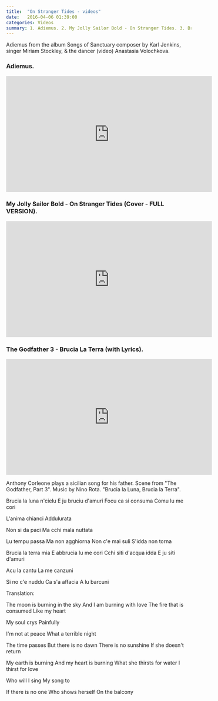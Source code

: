 ```yaml
---
title:  "On Stranger Tides - videos"
date:   2016-04-06 01:39:00
categories: Videos
summary: 1. Adiemus. 2. My Jolly Sailor Bold - On Stranger Tides. 3. Brucia La Terra.
---
```


Adiemus from the album Songs of Sanctuary composer by Karl Jenkins, singer Miriam Stockley, & the dancer (video) Anastasia Volochkova.

### Adiemus.

<iframe width="560" height="315" src="https://www.youtube.com/embed/N1j9AdBRHM4" frameborder="0" allowfullscreen></iframe>

### My Jolly Sailor Bold - On Stranger Tides (Cover - FULL VERSION).

<iframe width="560" height="315" src="https://www.youtube.com/embed/oqVnm16pK_8" frameborder="0" allowfullscreen></iframe>

### The Godfather 3 - Brucia La Terra (with Lyrics).

<iframe width="560" height="315" src="https://www.youtube.com/embed/mwMOvx8kvSc" frameborder="0" allowfullscreen></iframe>

Anthony Corleone plays a sicilian song for his father. Scene from "The Godfather, Part 3". Music by Nino Rota. "Brucia la Luna, Brucia la Terra".

Brucia la luna n'cielu 
E ju bruciu d'amuri 
Focu ca si consuma 
Comu lu me cori 

L'anima chianci 
Addulurata

Non si da paci 
Ma cchi mala nuttata 

Lu tempu passa 
Ma non agghiorna 
Non c'e mai suli 
S'idda non torna 

Brucia la terra mia 
E abbrucia lu me cori 
Cchi siti d'acqua idda 
E ju siti d'amuri 

Acu la cantu 
La me canzuni 

Si no c'e nuddu 
Ca s'a affacia 
A lu barcuni 


Translation:

The moon is burning in the sky 
And I am burning with love 
The fire that is consumed 
Like my heart 

My soul crys 
Painfully 

I'm not at peace 
What a terrible night 

The time passes 
But there is no dawn 
There is no sunshine 
If she doesn't return 

My earth is burning 
And my heart is burning 
What she thirsts for water 
I thirst for love 

Who will I sing 
My song to 

If there is no one 
Who shows herself 
On the balcony 